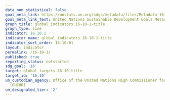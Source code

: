 ```yaml
---
data_non_statistical: false
goal_meta_link: https://unstats.un.org/sdgs/metadata/files/Metadata-16-10-01.pdf
goal_meta_link_text: United Nations Sustainable Development Goals Metadata (pdf 1361kB)
graph_title: global_indicators.16-10-1-title
graph_type: line
indicator: 16.10.1
indicator_name: global_indicators.16-10-1-title
indicator_sort_order: 16-10-01
layout: indicator
permalink: /16-10-1/
published: true
reporting_status: notstarted
sdg_goal: '16'
target: global_targets.16-10-title
target_id: '16.10'
un_custodian_agency: Office of the United Nations High Commissioner for Human Rights
  (OHCHR)
un_designated_tier: '2'
---
```

